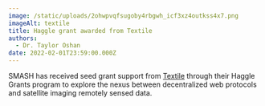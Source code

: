 ```yaml
---
image: /static/uploads/2ohwpvqfsugoby4rbgwh_icf3xz4outkss4x7.png
imageAlt: textile
title: Haggle grant awarded from Textile
authors:
  - Dr. Taylor Oshan
date: 2022-02-01T23:59:00.000Z
---
```

SMASH has received seed grant support from [Textile](<SMASH has received seed grant support from Textile through their Haggle Grants program  to explore the nexus between decentralized web protocols and satellite imaging remotely sense data. >) through their Haggle Grants program  to explore the nexus between decentralized web protocols and satellite imaging remotely sensed data.